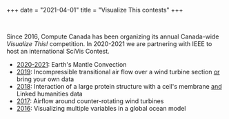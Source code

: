 +++
date = "2021-04-01"
title = "Visualize This contests"
+++

&nbsp;

Since 2016, Compute Canada has been organizing its annual Canada-wide *Visualize This!* competition. In 2020-2021 we are
partnering with IEEE to host an international SciVis Contest.

- [2020-2021](https://scivis2021.netlify.app/): Earth's Mantle Convection
- [2019](https://scivis2021.netlify.app/2019): Incompressible transitional air flow over a wind turbine section <ins>or</ins> bring your own data
- [2018](https://scivis2021.netlify.app/2018): Interaction of a large protein structure with a cell's membrane <ins>and</ins> Linked humanities data
- [2017](https://scivis2021.netlify.app/2017): Airflow around counter-rotating wind turbines
- [2016](https://scivis2021.netlify.app/2016): Visualizing multiple variables in a global ocean model
